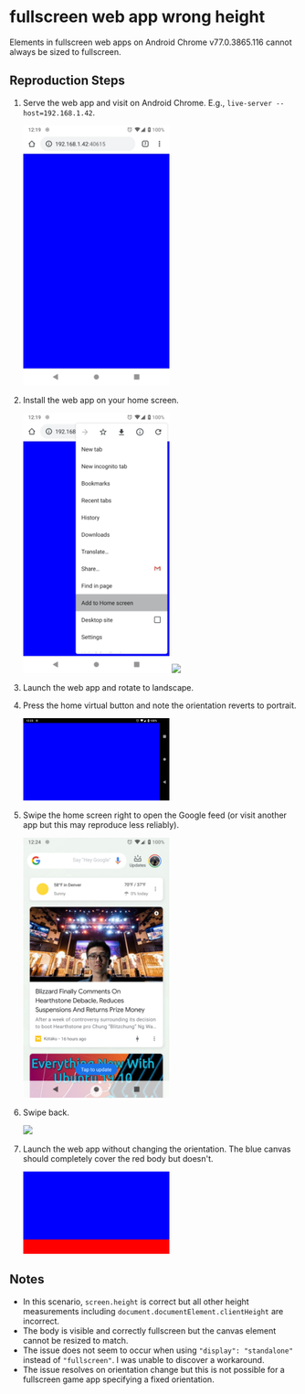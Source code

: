 # fullscreen web app wrong height

Elements in fullscreen web apps on Android Chrome v77.0.3865.116 cannot always be sized to fullscreen.

## Reproduction Steps

1. Serve the web app and visit on Android Chrome. E.g., `live-server --host=192.168.1.42`.

   <a href=screenshot-2019-10-12-12-18-59-698479169.png><img src=screenshot-2019-10-12-12-18-59-698479169.png width=256></a>

1. Install the web app on your home screen.

   <a href=screenshot-2019-10-12-12-19-28-962797859.png><img src=screenshot-2019-10-12-12-19-28-962797859.png width=256></a> <a href=screenshot-2019-10-12-12-20-02-719674082.png><img src=screenshot-2019-10-12-12-20-02-719674082.png width=256></a>

1. Launch the web app and rotate to landscape.
1. Press the home virtual button and note the orientation reverts to portrait.

   <a href=screenshot-2019-10-12-12-23-52-152356504.png><img src=screenshot-2019-10-12-12-23-52-152356504.png width=256></a>

1. Swipe the home screen right to open the Google feed (or visit another app but this may reproduce less reliably).

   <a href=screenshot-2019-10-12-12-24-27-142614700.png><img src=screenshot-2019-10-12-12-24-27-142614700.png width=256></a>

1. Swipe back.

   <a href=screenshot-2019-10-12-12-24-36-668093605.png><img src=screenshot-2019-10-12-12-24-36-668093605.png width=256></a>

1. Launch the web app without changing the orientation. The blue canvas should completely cover the red body but doesn't.

   <a href=screenshot-2019-10-12-12-24-45-685968170.png><img src=screenshot-2019-10-12-12-24-45-685968170.png width=256></a>

## Notes
- In this scenario, `screen.height` is correct but all other height measurements including `document.documentElement.clientHeight` are incorrect.
- The body is visible and correctly fullscreen but the canvas element cannot be resized to match.
- The issue does not seem to occur when using `"display": "standalone"` instead of `"fullscreen"`. I was unable to discover a workaround.
- The issue resolves on orientation change but this is not possible for a fullscreen game app specifying a fixed orientation.
